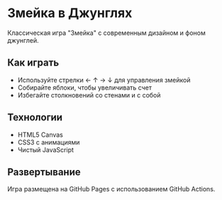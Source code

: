 # Змейка в Джунглях

Классическая игра "Змейка" с современным дизайном и фоном джунглей.

## Как играть
- Используйте стрелки ← ↑ → ↓ для управления змейкой
- Собирайте яблоки, чтобы увеличивать счет
- Избегайте столкновений со стенами и с собой

## Технологии
- HTML5 Canvas
- CSS3 с анимациями
- Чистый JavaScript

## Развертывание
Игра размещена на GitHub Pages с использованием GitHub Actions.